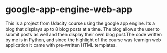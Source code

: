 # google-app-engine-web-app

This is a project from Udacity course using the google app engine. Its a blog that displays up to 8 blog posts at a 
time. The blog allows the user to submit posts as well and then display their own blog post.The code written by me is 
in Python, and since the highlight of the course was learnign web application it came with pre-written HTML templates. 

